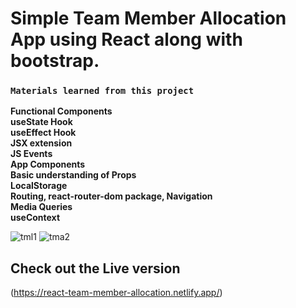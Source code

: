 # Simple Team Member Allocation App using React along with bootstrap.

### `Materials learned from this project`
 __Functional Components__<br />
 __useState Hook__<br />
 __useEffect Hook__<br />
 __JSX extension__<br />
 __JS Events__<br />
 __App Components__<br />
 __Basic understanding of Props__<br />
 __LocalStorage__<br />
 __Routing, react-router-dom package, Navigation__<br />
 __Media Queries__<br />
 __useContext__
 
![tml1](https://user-images.githubusercontent.com/89279974/187806381-3b24cc51-3942-4eb2-9d9e-0771bd0714cf.png)
![tma2](https://user-images.githubusercontent.com/89279974/187806387-02057af3-6f6a-410a-9c09-bc29224535dc.png)



## Check out the Live version

(https://react-team-member-allocation.netlify.app/)



